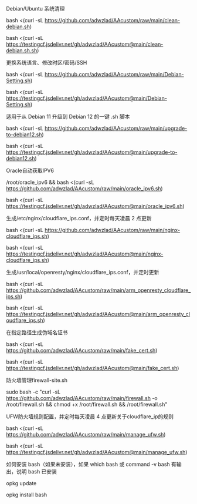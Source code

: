 Debian/Ubuntu 系统清理

bash <(curl -sL https://github.com/adwzlad/AAcustom/raw/main/clean-debian.sh)

bash <(curl -sL https://testingcf.jsdelivr.net/gh/adwzlad/AAcustom@main/clean-debian.sh.sh)

更换系统语言、修改时区/密码/SSH

bash <(curl -sL https://github.com/adwzlad/AAcustom/raw/main/Debian-Setting.sh)

bash <(curl -sL https://testingcf.jsdelivr.net/gh/adwzlad/AAcustom@main/Debian-Setting.sh)

适用于从 Debian 11 升级到 Debian 12 的一键 .sh 脚本

bash <(curl -sL https://github.com/adwzlad/AAcustom/raw/main/upgrade-to-debian12.sh)

bash <(curl -sL https://testingcf.jsdelivr.net/gh/adwzlad/AAcustom@main/upgrade-to-debian12.sh)

Oracle自动获取IPV6

/root/oracle_ipv6 && bash <(curl -sL https://github.com/adwzlad/AAcustom/raw/main/oracle_ipv6.sh)

bash <(curl -sL https://testingcf.jsdelivr.net/gh/adwzlad/AAcustom@main/oracle_ipv6.sh)

生成/etc/nginx/cloudflare_ips.conf，并定时每天凌晨 2 点更新

bash <(curl -sL https://github.com/adwzlad/AAcustom/raw/main/nginx-cloudflare_ips.sh)

bash <(curl -sL https://testingcf.jsdelivr.net/gh/adwzlad/AAcustom@main/nginx-cloudflare_ips.sh)

生成/usr/local/openresty/nginx/cloudflare_ips.conf，并定时更新

bash <(curl -sL https://github.com/adwzlad/AAcustom/raw/main/arm_openresty_cloudflare_ips.sh)

bash <(curl -sL https://testingcf.jsdelivr.net/gh/adwzlad/AAcustom@main/arm_openresty_cloudflare_ips.sh)

在指定路径生成伪域名证书

bash <(curl -sL https://github.com/adwzlad/AAcustom/raw/main/fake_cert.sh)

bash <(curl -sL https://testingcf.jsdelivr.net/gh/adwzlad/AAcustom@main/fake_cert.sh)

防火墙管理firewall-site.sh

sudo bash -c "curl -sL https://github.com/adwzlad/AAcustom/raw/main/firewall.sh -o /root/firewall.sh && chmod +x /root/firewall.sh && /root/firewall.sh"

UFW防火墙规则配置，并定时每天凌晨 4 点更新关于cloudflare_ip的规则

bash <(curl -sL https://github.com/adwzlad/AAcustom/raw/main/manage_ufw.sh)

bash <(curl -sL https://testingcf.jsdelivr.net/gh/adwzlad/AAcustom@main/manage_ufw.sh)

如何安装 bash（如果未安装），如果 which bash 或 command -v bash 有输出，说明 bash 已安装

opkg update

opkg install bash

